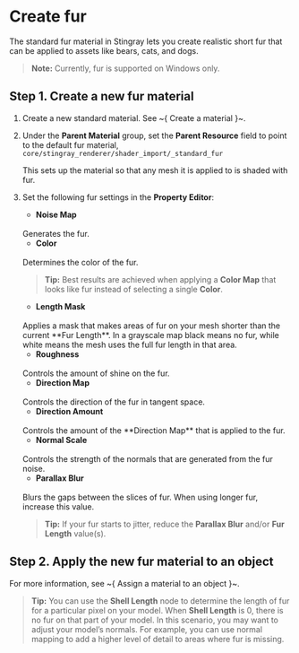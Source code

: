 # Create fur

The standard fur material in Stingray lets you create realistic short fur that can be applied to assets like bears, cats, and dogs.

>**Note:** Currently, fur is supported on Windows only.

## Step 1. Create a new fur material

1.  Create a new standard material. See ~{ Create a material }~.

2.  Under the **Parent Material** group, set the **Parent Resource** field to point to the default fur material, `core/stingray_renderer/shader_import/_standard_fur`

    This sets up the material so that any mesh it is applied to is shaded with fur.

3.  Set the following fur settings in the **Property Editor**:
    - **Noise Map**
    <br>
    Generates the fur.

    - **Color**
    <br>
    Determines the color of the fur.

      > **Tip:** Best results are achieved when applying a **Color Map** that looks like fur instead of selecting a single **Color**.

    - **Length Mask**
    <br>
    Applies a mask that makes areas of fur on your mesh shorter than the current **Fur Length**. In a grayscale map black means no fur, while white means the mesh uses the full fur length in that area.

    - **Roughness**
    <br>
    Controls the amount of shine on the fur.

    - **Direction Map**
    <br>
    Controls the direction of the fur in tangent space.

    - **Direction Amount**
    <br>
    Controls the amount of the **Direction Map** that is applied to the fur.

    - **Normal Scale**
    <br>
    Controls the strength of the normals that are generated from the fur noise.

    - **Parallax Blur**
    <br>
    Blurs the gaps between the slices of fur. When using longer fur, increase this value.

      > **Tip:** If your fur starts to jitter, reduce the **Parallax Blur** and/or **Fur Length** value(s).

## Step 2. Apply the new fur material to an object

For more information, see ~{ Assign a material to an object }~.

> **Tip:** You can use the **Shell Length** node to determine the length of fur for a particular pixel on your model. When **Shell Length** is 0, there is no fur on that part of your model. In this scenario, you may want to adjust your model’s normals. For example, you can use normal mapping to add a higher level of detail to areas where fur is missing.
